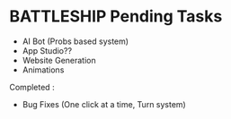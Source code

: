 # BATTLESHIP Pending Tasks
- AI Bot (Probs based system) 
- App Studio??
- Website Generation
- Animations 

Completed :
- Bug Fixes (One click at a time, Turn system)
